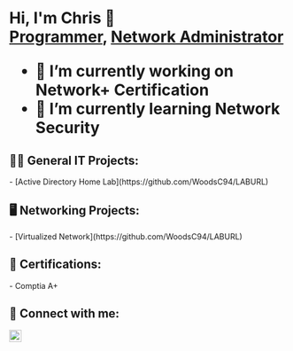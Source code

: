 <h1>Hi, I'm Chris 👋<br/><a href="https://github.com/WoodsC94">Programmer</a>, <a href="https://www.linkedin.com/in/woodsc">Network Administrator</a>

- 🔭 I’m currently working on Network+ Certification
- 🌱 I’m currently learning Network Security

<h2>👨‍💻 General IT Projects:</h2>
- [Active Directory Home Lab](https://github.com/WoodsC94/LABURL)

<h2>🖥️ Networking Projects:</h2>
- [Virtualized Network](https://github.com/WoodsC94/LABURL)


<h2>📜 Certifications:</h2>
- Comptia A+ 


<h2> 🤳 Connect with me:</h2>

[<img align="left" alt="JoshMadakor | LinkedIn" width="22px" src="https://cdn.jsdelivr.net/npm/simple-icons@v3/icons/linkedin.svg" />][linkedin]


[linkedin]: https://www.linkedin.com/in/woodsc

<!--
**WoodsC94/WoodsC94** is a ✨ _special_ ✨ repository because its `README.md` (this file) appears on your GitHub profile.

Here are some ideas to get you started:

- 🔭 I’m currently working on ...
- 🌱 I’m currently learning ...
- 👯 I’m looking to collaborate on ...
- 🤔 I’m looking for help with ...
- 💬 Ask me about ...
- 📫 How to reach me: ...
- 😄 Pronouns: ...
- ⚡ Fun fact: ...
-->
